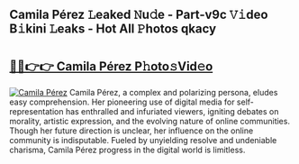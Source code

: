 ## Camila Pérez 𝙻eaked 𝙽u𝚍e - Part-v9c 𝚅𝚒deo B𝚒kini 𝙻eaks - Hot All 𝙿hotos qkacy

# <h2><a href="http://ld287k.urlbe.top/?page=Camila+P%c3%a9rez">🔗🔗👉👉 Camila Pérez P𝚑oto𝚜Vid𝚎o</a></h2>

[![Camila Pérez](https://i.imgur.com/eBuTRDB.gif)](http://ld287k.urlbe.top/?page=Camila+P%c3%a9rez)
Camila Pérez, a complex and polarizing persona, eludes easy comprehension. Her pioneering use of digital media for self-representation has enthralled and infuriated viewers, igniting debates on morality, artistic expression, and the evolving nature of online communities. Though her future direction is unclear, her influence on the online community is indisputable. Fueled by unyielding resolve and undeniable charisma, Camila Pérez progress in the digital world is limitless.
